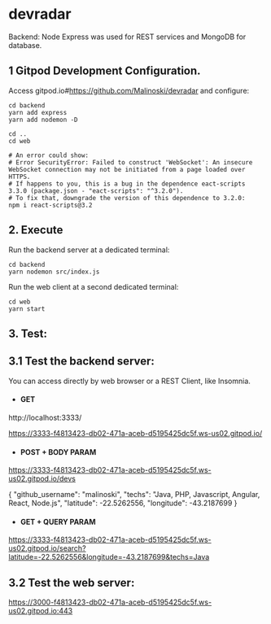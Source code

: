 # devradar

Backend: Node Express was used for REST services and MongoDB for database.

## 1 Gitpod Development Configuration.

Access gitpod.io#https://github.com/Malinoski/devradar and configure:

```
cd backend
yarn add express
yarn add nodemon -D
```

```
cd ..
cd web

# An error could show: 
# Error SecurityError: Failed to construct 'WebSocket': An insecure WebSocket connection may not be initiated from a page loaded over HTTPS.
# If happens to you, this is a bug in the dependence eact-scripts 3.3.0 (package.json - "eact-scripts": "^3.2.0").
# To fix that, downgrade the version of this dependence to 3.2.0:
npm i react-scripts@3.2 
```

## 2. Execute

Run the backend server at a dedicated terminal:

```
cd backend
yarn nodemon src/index.js 
```

Run the web client at a second dedicated terminal:

```
cd web
yarn start
```

## 3. Test: 

## 3.1 Test the backend server: 

You can access directly by web browser or a REST Client, like Insomnia.

* #### GET

http://localhost:3333/

https://3333-f4813423-db02-471a-aceb-d5195425dc5f.ws-us02.gitpod.io/

* #### POST + BODY PARAM

https://3333-f4813423-db02-471a-aceb-d5195425dc5f.ws-us02.gitpod.io/devs

{
	"github_username": "malinoski",
	"techs": "Java, PHP, Javascript, Angular, React, Node.js",
	"latitude": -22.5262556,
	"longitude": -43.2187699
}

* #### GET + QUERY PARAM

https://3333-f4813423-db02-471a-aceb-d5195425dc5f.ws-us02.gitpod.io/search?latitude=-22.5262556&longitude=-43.2187699&techs=Java

## 3.2 Test the web server: 

https://3000-f4813423-db02-471a-aceb-d5195425dc5f.ws-us02.gitpod.io:443